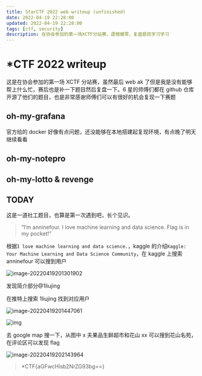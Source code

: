 ```yaml
---
title: StarCTF 2022 web writeup (unfinished)
date: 2022-04-19 22:28:00
updated: 2022-04-19 22:28:00
tags: [ctf, security]
description: 在协会参加的第一场XCTF分站赛，遗憾爆零，复盘题目学习学习
---
```


# \*CTF 2022 writeup

这是在协会参加的第一场 XCTF 分站赛，虽然最后 web ak 了但是我是没有能够帮上什么忙，赛后也是补一下题目然后复盘一下。6 星的师傅们都在 github 仓库开源了他们的题目，也是非常感谢师傅们可以有很好的机会复现一下赛题

## oh-my-grafana

官方给的 docker 好像有点问题，还没能够在本地搭建起复现环境，有点晚了明天继续看看

## **oh-my-notepro**

## **oh-my-lotto & revenge**

## TODAY

这是一道社工题目，也算是第一次遇到吧，长个见识。

> “I’m anninefour. I love machine learning and data science.
> Flag is in my pocket!”

根据`I love machine learning and data science.`，kaggle 的介绍`Kaggle: Your Machine Learning and Data Science Community`，在 kaggle 上搜索 anninefour 可以搜到用户

![image-20220419201301902](https://ek1ng-typora.oss-cn-hangzhou.aliyuncs.com/img/image-20220419201301902.png)

发现简介部分@1liujing

在推特上搜索 1liujing 找到对应用户

![image-20220419201447061](https://ek1ng-typora.oss-cn-hangzhou.aliyuncs.com/img/image-20220419201447061.png)

![img](https://pbs.twimg.com/media/FQH5aGcaIAM450H?format=jpg&name=900x900)

去 google map 搜一下，从图中 x 夫果品生鲜超市和花山 xx 可以搜到花山名苑，在评论区可以发现 flag

![image-20220419202143964](https://ek1ng-typora.oss-cn-hangzhou.aliyuncs.com/img/image-20220419202143964.png)

> \*CTF{aGFwcHlsb2NrZG93bg==}
